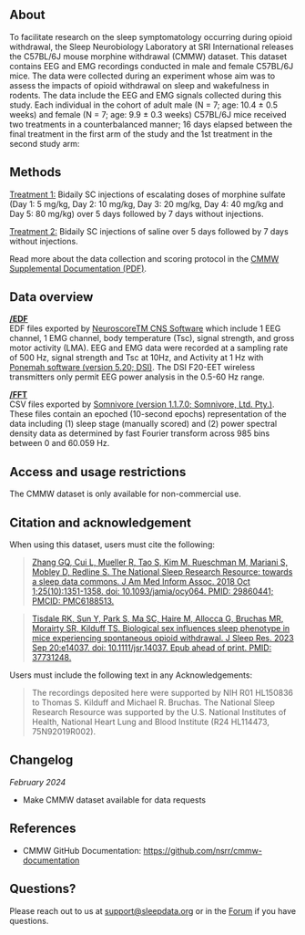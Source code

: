 ## About

To facilitate research on the sleep symptomatology occurring during opioid withdrawal, the Sleep Neurobiology Laboratory at SRI International releases the C57BL/6J mouse morphine withdrawal (CMMW) dataset. This dataset contains EEG and EMG recordings conducted in male and female C57BL/6J mice. The data were collected during an experiment whose aim was to assess the impacts of opioid withdrawal on sleep and wakefulness in rodents. The data include the EEG and EMG signals collected during this study. Each individual in the cohort of adult male (N = 7; age: 10.4 ± 0.5 weeks) and female (N = 7; age: 9.9 ± 0.3 weeks) C57BL/6J mice received two treatments in a counterbalanced manner; 16 days elapsed between the final treatment in the first arm of the study and the 1st treatment in the second study arm:  

## Methods

<u>Treatment 1:</u> Bidaily SC injections of escalating doses of morphine sulfate (Day 1: 5 mg/kg, Day 2: 10 mg/kg, Day 3: 20 mg/kg, Day 4: 40 mg/kg and Day 5: 80 mg/kg) over 5 days followed by 7 days without injections.

<u>Treatment 2:</u> Bidaily SC injections of saline over 5 days followed by 7 days without injections.

Read more about the data collection and scoring protocol in the [CMMW Supplemental Documentation (PDF)](:files_path:/documentation/CMMW_NSRR_Supplemental_Documentation.pdf).

## Data overview

[**/EDF**](:files_path:/EDF) <br> EDF files exported by [NeuroscoreTM CNS Software](https://www.datasci.com/products/software/neuroscore) which include 1 EEG channel, 1 EMG channel, body temperature (Tsc), signal strength, and gross motor activity (LMA). EEG and EMG data were recorded at a sampling rate of 500 Hz, signal strength and Tsc at 10Hz, and Activity at 1 Hz with [Ponemah software (version 5.20; DSI)](https://www.datasci.com/products/software/ponemah).  The DSI F20-EET wireless transmitters only permit EEG power analysis in the 0.5-60 Hz range.

[**/FFT**](:files_path:/FFT) <br> CSV files exported by [Somnivore (version 1.1.7.0; Somnivore, Ltd. Pty.)](https://somnivore.ai/products/). These files contain an epoched (10-second epochs) representation of the data including (1) sleep stage (manually scored) and (2) power spectral density data as determined by fast Fourier transform across 985 bins between 0 and 60.059 Hz.

## Access and usage restrictions

The CMMW dataset is only available for non-commercial use.

## Citation and acknowledgement

When using this dataset, users must cite the following:

>[Zhang GQ, Cui L, Mueller R, Tao S, Kim M, Rueschman M, Mariani S, Mobley D, Redline S. The National Sleep Research Resource: towards a sleep data commons. J Am Med Inform Assoc. 2018 Oct 1;25(10):1351-1358. doi: 10.1093/jamia/ocy064. PMID: 29860441; PMCID: PMC6188513.](https://pubmed.ncbi.nlm.nih.gov/29860441/)

>[Tisdale RK, Sun Y, Park S, Ma SC, Haire M, Allocca G, Bruchas MR, Morairty SR, Kilduff TS. Biological sex influences sleep phenotype in mice experiencing spontaneous opioid withdrawal. J Sleep Res. 2023 Sep 20:e14037. doi: 10.1111/jsr.14037. Epub ahead of print. PMID: 37731248.](https://pubmed.ncbi.nlm.nih.gov/37731248/)

Users must include the following text in any Acknowledgements:

> The recordings deposited here were supported by NIH R01 HL150836 to Thomas S. Kilduff and Michael R. Bruchas. The National Sleep Research Resource was supported by the U.S. National Institutes of Health, National Heart Lung and Blood Institute (R24 HL114473, 75N92019R002).

## Changelog

*February 2024*

- Make CMMW dataset available for data requests

## References

- CMMW GitHub Documentation: https://github.com/nsrr/cmmw-documentation

## Questions?

Please reach out to us at support@sleepdata.org or in the [Forum](https://sleepdata.org/forum) if you have questions.
